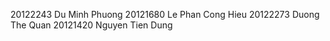 
20122243    Du Minh Phuong
20121680    Le Phan Cong Hieu
20122273    Duong The Quan
20121420    Nguyen Tien Dung